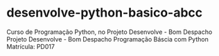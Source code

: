 # desenvolve-python-basico-abcc
Curso de Programação Python, no Projeto Desenvolve - Bom Despacho
Projeto Desenvolve - Bom Despacho
Programação Báscia com Python
Matrícula: PD017
